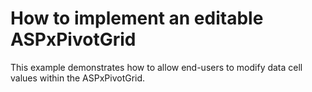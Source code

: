 # How to implement an editable ASPxPivotGrid


<p>This example demonstrates how to allow end-users to modify data cell values within the ASPxPivotGrid.</p>

<br/>



